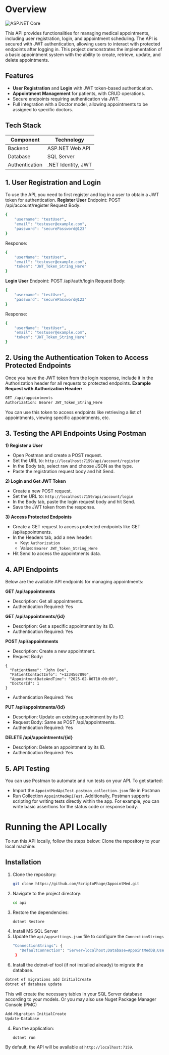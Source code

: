 # Overview

![ASP.NET Core](https://img.shields.io/badge/ASP.NET-Core%208-blue) 


This API provides functionalities for managing medical appointments, including user registration, login, and appointment scheduling. The API is secured with JWT authentication, allowing users to interact with protected endpoints after logging in. This project demonstrates the implementation of a basic appointment system with the ability to create, retrieve, update, and delete appointments.
## Features
- **User Registration** and **Login** with JWT token-based authentication.
- **Appointment Management** for patients, with CRUD operations.
- Secure endpoints requiring authentication via JWT.
- Full integration with a Doctor model, allowing appointments to be assigned to specific doctors.

## Tech Stack
| Component      | Technology             |
|----------------|-------------------------|
| Backend        | ASP.NET Web API        |
| Database       | SQL Server             |
| Authentication | .NET Identity, JWT     |
## 1. User Registration and Login
To use the API, you need to first register and log in a user to obtain a JWT token for authentication.
**Register User**
Endpoint: POST /api/account/register
Request Body:
```bash
{
    "username": "testUser",
    "email": "testuser@example.com",
    "password": "securePassword@123"
}
```
Response:
```bash
{
    "userName": "testUser",
    "email": "testuser@example.com",
    "token": "JWT_Token_String_Here"
}
```
**Login User**
Endpoint: POST /api/auth/login
Request Body:
```bash
{
    "username": "testUser",
    "password": "securePassword@123"
}
```
Response:
```bash
{
    "userName": "testUser",
    "email": "testuser@example.com",
    "token": "JWT_Token_String_Here"
}
```
## 2. Using the Authentication Token to Access Protected Endpoints
Once you have the JWT token from the login response, include it in the Authorization header for all requests to protected endpoints.
**Example Request with Authorization Header:**
```bash
GET /api/appointments
Authorization: Bearer JWT_Token_String_Here
```
You can use this token to access endpoints like retrieving a list of appointments, viewing specific appointments, etc.
## 3. Testing the API Endpoints Using Postman
**1) Register a User**
- Open Postman and create a POST request.
- Set the URL to: ```http://localhost:7159/api/account/register```
- In the Body tab, select raw and choose JSON as the type.
- Paste the registration request body and hit Send.

**2) Login and Get JWT Token**
- Create a new POST request.
- Set the URL to: ```http://localhost:7159/api/account/login```
- In the Body tab, paste the login request body and hit Send.
- Save the JWT token from the response.
  
**3) Access Protected Endpoints**
- Create a GET request to access protected endpoints like GET /api/appointments.
- In the Headers tab, add a new header:
    - Key: ```Authorization```
    - Value: ```Bearer JWT_Token_String_Here```
- Hit Send to access the appointments data.

## 4. API Endpoints
Below are the available API endpoints for managing appointments:

**GET /api/appointments**
- Description: Get all appointments.
- Authentication Required: Yes
  
**GET /api/appointments/{id}**
- Description: Get a specific appointment by its ID.
- Authentication Required: Yes
  
**POST /api/appointments**
- Description: Create a new appointment.
- Request Body:
```
{
  "PatientName": "John Doe",
  "PatientContactInfo": "+1234567890",
  "AppointmentDateAndTime": "2025-02-06T10:00:00",
  "DoctorId": 1
}
```
- Authentication Required: Yes
  
**PUT /api/appointments/{id}**
- Description: Update an existing appointment by its ID.
- Request Body: Same as POST /api/appointments.
- Authentication Required: Yes
  
**DELETE /api/appointments/{id}**
- Description: Delete an appointment by its ID.
- Authentication Required: Yes
  
## 5. API Testing
You can use Postman to automate and run tests on your API. To get started:
- Import the ```AppointMedApiTest.postman_collection.json``` file in Postman
- Run Collection ```AppointMedApiTest```.
Additionally, Postman supports scripting for writing tests directly within the app. For example, you can write basic assertions for the status code or response body.

# Running the API Locally
To run this API locally, follow the steps below:
Clone the repository to your local machine:
## Installation
1. Clone the repository:
   ```bash
   git clone https://github.com/ScriptoPhage/AppointMed.git
2. Navigate to the project directory:
   ```bash
   cd api
3. Restore the dependencies:
   ```bash
   dotnet Restore
4. Install MS SQL Server
5. Update the ```api/appsettings.json``` file to configure the ```ConnectionStrings```
   ```bash
   "ConnectionStrings": {
      "DefaultConnection": "Server=localhost;Database=AppointMedDB;User Id=your-username;Password=your-password;"
    }
    ```
6. Install the dotnet-ef tool (if not installed already) to migrate the database.
```bash
dotnet ef migrations add InitialCreate
dotnet ef database update
```
This will create the necessary tables in your SQL Server database according to your models.
Or you may also use Nuget Package Manager Console (PMC)
```bash
Add-Migration InitialCreate
Update-Database
```
4. Run the application:
   ```bash
   dotnet run
By default, the API will be available at ```http://localhost:7159```.


   
